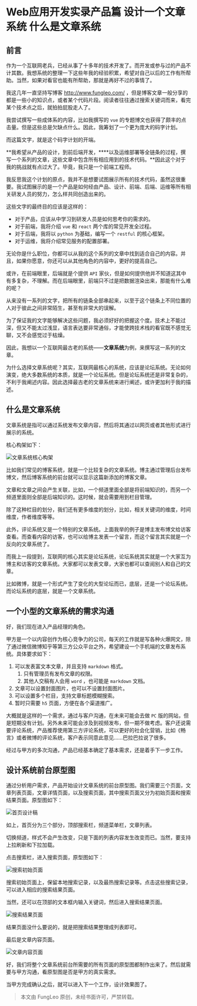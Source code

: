 # Web应用开发实录产品篇 设计一个文章系统 什么是文章系统

## 前言

作为一个互联网老兵，已经从事了十多年的技术开发了。而开发或参与过的产品不计其数。我想系统的整理一下这些年我的经验积累，希望对自己以后的工作有所帮助。当然，如果对看官也能有所帮助，那就是再好不过的事情了。

我这几年一直坚持写博客 http://www.fungleo.com/ ，但是博客文章一般分享的都是一些小的知识点，或者某个代码片段。阅读者往往通过搜索关键词而来，看完某个技术点之后，就拍拍屁股走人了。

我尝试撰写一些成体系的内容，比如我撰写的 `vue` 的专题博文也获得了颇丰的点击量。但是这些总是欠缺点什么。因此，我筹划了一个更为庞大的码字计划。

而这篇文字，就是这个码字计划的开端。

**我希望从产品的设计，到前后端开发，****以及运维部署等全链条的过程，撰写一个系列的文章，这些文章中包含所有相应用到的技术代码。**因此这个对于我的挑战就有点过大了。毕竟，我只是一个前端工程师。

我反思我这个计划的原点，我并不是想要试图展示所有的技术代码，虽然这很重要。我试图展示的是一个产品是如何经由产品、设计、前端、后端、运维等所有相关研发人员的努力，怎么样共同创造出来的。

这些文字的最终目的应该是这样的：

- 对于产品，应该从中学习到研发人员是如何思考你的需求的。
- 对于前端，我将介绍 `vue` 和 `react` 两个库的常见开发全过程。
- 对于后端，我将以 `python` 为基础，编写一个 `restful` 的核心框架。
- 对于运维，我将介绍常见服务的配置部署。

无论你是什么职位，你都可以从我的这个系列的文章中找到适合自己的内容。并且，如果你愿意，你还可以从其他角色的内容中，更好的提高自己。

或许，在前端眼里，后端就是个提供 `API` 家伙，但是如何提供他并不知道这其中有多复杂，不理解。而在后端眼里，前端只不过是把数据渲染出来，那能有什么难的呢？

从来没有一系列的文字，把所有的链条全部串起来，以至于这个链条上不同位置的人对于彼此之间非常陌生，甚至有非常大的误解。

为了保证我的文字能够解决这些问题，我必须好好的把握这个度。技术上不能过深，但又不能太过浅显，语言表达要非常通俗，才能使跨技术栈的看官既不感觉无聊，又不会感觉过于枯燥。

因此，我想以一个互联网最古老的系统——**文章系统**为例，来撰写这一系列的文章。

为什么选择文章系统呢？其实，互联网最核心的系统，应该是论坛系统。无论如何演变，绝大多数系统的本质，就是一个论坛系统。但是论坛系统还是非常复杂的，不利于我阐述内容。因此选择最古老的文章系统来进行阐述，或许更加利于我的描述。

## 什么是文章系统

文章系统是指可以通过系统发布文章内容，然后将其通过以网页或者其他形式进行展示的系统。

核心构架如下：

![文章系统核心构架](https://raw.githubusercontent.com/fengcms/articles/master/image/c3/425e7218889293a04e25b2d3125ca1.jpg)

比如我们常见的博客系统，就是一个比较复杂的文章系统。博主通过管理后台发布博文，然后博客系统的前台就可以显示这篇新添加的博客文章。

文章和文章之间会产生关联，比如，一个频道里面全部是将前端知识的，而另一个频道里面则全部是后端知识的。这时候，就会需要用到栏目管理。

除了这种栏目的划分，我们还有更多维度的划分，比如，相关关键词的维度，时间维度，作者维度等等。

此外，评论系统又是一个特别的文章系统。上面我举的例子是博主发布博文给访客查看。而查看内容的访客，也可以给博主发表一个留言，而这个留言其实就是一个反向的文章系统了。

而我上一段提到，互联网的核心其实是论坛系统，论坛系统其实就是一个大家互为博主和访客的文章系统。大家都可以发表文章，大家也都可以查阅别人和自己的文章。

比如微博，就是一个形式产生了变化的大型论坛而已，底层，还是一个论坛系统。而论坛系统的底层，就是一个文章系统。

## 一个小型的文章系统的需求沟通

好，我们现在进入产品经理的角色。

甲方是一个以内容创作为核心竞争力的公司，每天的工作就是写各种火爆网文，除了通过微信微博知乎等第三方公众平台之外，希望建设一个手机端的文章发布系统。具体要求如下：

1. 可以发表富文本文章，并且支持 `markdown` 格式。
    1. 只有管理员有发布文章的权限。
    2. 其他人交稿有人会用 `word` ，也可能是 `markdown` 文档。
2. 文章可以设置封面图片，也可以不设置封面图片。
3. 可以设置多个栏目，支持文章标题模糊搜索。
4. 暂时只需要 `h5` 页面，方便在各个渠道推广。

大概就是这样的一个需求，通过与客户沟通，在未来可能会去做 `PC` 版的网站，但是短期没有计划。另外未来可能会涉及到视频发布，但一期不做考虑。客户还说需要评论系统，产品推荐使用第三方评论系统，可以更好的社会化营销，比如《畅言》或者微博的评论系统，客户表示同意此意见……巴拉巴拉说了很多。

经过与甲方的多次沟通，产品已经基本确定了基本需求，还是着手下一步工作。

## 设计系统前台原型图

通过分析用户需求，产品开始设计文章系统的前台原型图。我们需要三个页面，文章列表页面，文章详情页面，以及搜索页面，其中搜索页面又分为初始页面和搜索结果页面。原型图如下：

![首页设计稿](https://raw.githubusercontent.com/fengcms/articles/master/image/36/d861f06946c58843865bca9c7e8653.jpg)

如上，首页分为三个部分，顶部搜索栏，频道菜单栏，文章列表。

切换频道，样式不会产生改变，只是下面的列表内容发生改变而已。当然，要支持上拉刷新和下拉加载。

点击搜索栏，进入搜索页面，原型图如下：

![搜索初始页面](https://raw.githubusercontent.com/fengcms/articles/master/image/77/5c2bb7bdfd82ccd3b3e7164c17db80.jpg)

搜索初始页面上，保留本地搜索记录，以及最热搜索记录等。点击这些搜索记录，可以进入相应的搜索结果页面。

当然，还可以在顶部的文本框内输入关键词，然后进入搜索结果页面。

![搜索结果页面](https://raw.githubusercontent.com/fengcms/articles/master/image/c6/27f2c8e90ade9ab8bdc2da62a6d233.jpg)

结果页面没什么要说的，就是把搜索结果整理成列表即可。

最后是文章内容页面。

![文章内容页面](https://raw.githubusercontent.com/fengcms/articles/master/image/c5/68007d3b735a23a0edd0bfe020e1f9.jpg)

好，我们将整个文章系统前台所需要的所有页面的原型图都制作出来了。然后就需要与甲方沟通，看原型图是否是甲方的真实需求。

当甲方完成确认之后，就可以进入下一个工作，设计效果图了。

> 本文由 FungLeo 原创，未经书面许可，严禁转载。



